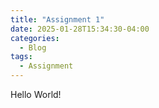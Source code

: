 ```yaml
---
title: "Assignment 1"
date: 2025-01-28T15:34:30-04:00
categories:
  - Blog
tags:
  - Assignment
---
```


Hello World!